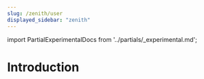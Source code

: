 ```yaml
---
slug: /zenith/user
displayed_sidebar: "zenith"
---
```


import PartialExperimentalDocs from '../partials/_experimental.md';

# Introduction

<PartialExperimentalDocs />
